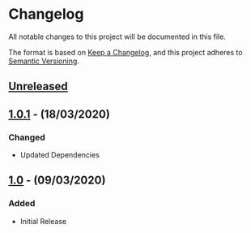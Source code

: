 # Changelog

All notable changes to this project will be documented in this file.

The format is based on [Keep a Changelog](https://keepachangelog.com/en/1.0.0/),
and this project adheres to [Semantic Versioning](https://semver.org/spec/v2.0.0.html).

## [Unreleased]

## [1.0.1] - (18/03/2020)

### Changed
- Updated Dependencies

## [1.0] - (09/03/2020)

### Added
- Initial Release

[Unreleased]: https://github.com/bristol-su/typeform-service/compare/v1.0.1...HEAD
[1.0.1]: https://github.com/bristol-su/typeform-service/compare/v1.0...v1.0.1
[1.0]: https://github.com/bristol-su/typeform-service/releases/tag/v1.0
